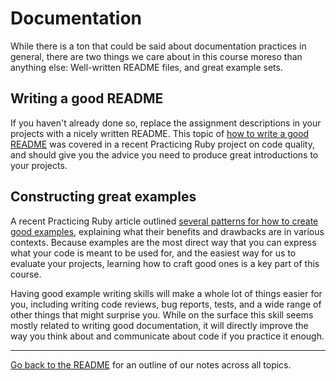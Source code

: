 # Documentation

While there is a ton that could be said about documentation practices in general, there are two things we care about in this course moreso than anything else:  Well-written README files, and great example sets.

## Writing a good README

If you haven't already done so, replace the assignment descriptions in your projects with a nicely written README. This topic of [how to write a good README](https://github.com/elm-city-craftworks/code_quality/wiki/Understandability) was covered in a recent Practicing Ruby project on code quality, and should give you the advice you need to produce great introductions to your projects.

## Constructing great examples

A recent Practicing Ruby article outlined [several patterns for how to create good examples]((http://practicingruby.com/articles/shared/zbffwcmcltkw)), explaining what their benefits and drawbacks are in various contexts. Because examples are the most direct way that you can express what your code is meant to be used for, and the easiest way for us to evaluate your projects, learning how to craft good ones is a key part of this course.

Having good example writing skills will make a whole lot of things easier for you, including writing code reviews, bug reports, tests, and a wide range of other things that might surprise you. While on the surface this skill seems mostly related to writing good documentation, it will directly improve the way you think about and communicate about code if you practice it enough.

<hr/>

[Go back to the
README](https://github.com/mendicant-university/s10-notes/blob/master/README.md)
for an outline of our notes across all topics.
